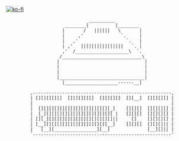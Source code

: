 [![ko-fi](https://ko-fi.com/img/githubbutton_sm.svg)](https://ko-fi.com/G2G3R7Y68)
```
                               __________
                      ________|          |________
                     |       /   ||||||   \       |
                     |     ,'              `.     |
                     |   ,'                  `.   |
                     | ,'   ||||||||||||||||   `. |
                     ,'  /____________________\  `.
                    /______________________________\
                   |                                |
                   |                                |
                   |                                |
                   |________________________________|
                     |____________________------__|

         ,----------------------------------------------------,
         | [][][][][]  [][][][][]  [][][][]  [][__]  [][][][] |
         |                                                    |
         |  [][][][][][][][][][][][][][_]    [][][]  [][][][] |
         |  [_][][][][][][][][][][][][][ |   [][][]  [][][][] |
         | [][_][][][][][][][][][][][][]||     []    [][][][] |
         | [__][][][][][][][][][][][][__]    [][][]  [][][]|| |
         |   [__][________________][__]              [__][]|| |
         `----------------------------------------------------'
```
<!---
SoProffessional/SoProffessional is a ✨ special ✨ repository because its `README.md` (this file) appears on your GitHub profile.
You can click the Preview link to take a look at your changes.
--->
